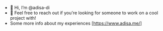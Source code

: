 - 👋 Hi, I’m @adisa-di
- 💞️ Feel free to reach out if you're looking for someone to work on a cool project with!
- Some more info about my experiences [https://www.adisa.me/]

<!---
adisa-di/adisa-di is a ✨ special ✨ repository because its `README.md` (this file) appears on your GitHub profile.
You can click the Preview link to take a look at your changes.
--->
